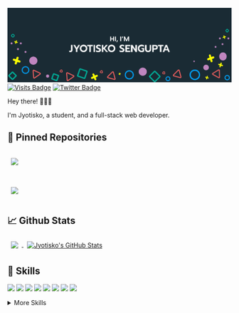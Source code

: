 [![Jyotisko's GitHub Banner](./githubHeader.png)](https://github.com/jyotisko)
[![Visits Badge](https://badges.pufler.dev/visits/jyotisko/jyotisko)](https://github.com/jyotisko)
[![Twitter Badge](https://img.shields.io/badge/Twitter-Profile-informational?style=flat&logo=twitter&logoColor=white&color=1CA2F1)](https://twitter.com/JyotiskoSengup2)

Hey there! 👋👋👋

I'm Jyotisko, a student, and a full-stack web developer. 

## 📌 Pinned Repositories
<a href="https://github.com/jyotisko/fullstack-netflix" style="display: block;">
  <img align="center" style="margin:1rem 0.5rem" src="https://github-readme-stats.vercel.app/api/pin/?username=jyotisko&repo=fullstack-netflix&title_color=ffffff&text_color=c9cacc&icon_color=4AB197&bg_color=1A2B34" />
</a>
<br />
<a href="https://github.com/jyotisko/amazon-clone" style="display: block;">
  <img align="center" style="margin:1rem 0.5rem" src="https://github-readme-stats.vercel.app/api/pin/?username=jyotisko&repo=amazon-clone&title_color=ffffff&text_color=c9cacc&icon_color=4AB197&bg_color=1A2B34" />
</a>

## 📈 Github Stats
<a href="https://github.com/jyotisko">
  <img align="center" style="margin:0.5rem" src="https://github-readme-stats.vercel.app/api/top-langs/?username=jyotisko&hide=html,css&title_color=ffffff&text_color=c9cacc&icon_color=4AB197&bg_color=1A2B34" />
</a>

<a href="https://github.com/jyotisko">
  <img align="center" style="margin:0.5rem" src="https://github-readme-stats.vercel.app/api?username=jyotisko&show_icons=true&line_height=27&count_private=true&title_color=ffffff&text_color=c9cacc&icon_color=4AB097&bg_color=1A2B34" alt="Jyotisko's GitHub Stats" />
</a>

## 💼 Skills
![](https://img.shields.io/badge/Code-React.js-blue?style=flat&logo=react)
![](https://img.shields.io/badge/Code-Redux-blue?style=flat&logo=redux)
![](https://img.shields.io/badge/Code-Javascript-blue?style=flat&logo=javascript)
![](https://img.shields.io/badge/Code-MongoDB-blue?style=flat&logo=mongodb)
![](https://img.shields.io/badge/Code-TypeScript-blue?style=flat&logo=typescript)
![](https://img.shields.io/badge/Code-Node.js-blue?style=flat&logo=node.js)
![](https://img.shields.io/badge/Code-Express-blue?style=flat&logo=express)
![](https://img.shields.io/badge/Code-Python-blue?style=flat&logo=python)

<details>
<summary>More Skills</summary>
<br>

![](https://img.shields.io/badge/Style-CSS-blue?style=flat&logo=css3&logoColor=white&color=4AB197)
![](https://img.shields.io/badge/Style-Sass-blue?style=flat&logo=Sass&logoColor=white&color=4AB197)

<br>

![](https://img.shields.io/badge/Tools-Netlify-blue?style=flat&logo=netlify&logoColor=white&color=4AB197)
![](https://img.shields.io/badge/Tools-Vercel-blue?style=flat&logo=vercel&logoColor=white&color=4AB197)
![](https://img.shields.io/badge/Tools-Heroku-blue?style=flat&logo=heroku&logoColor=white&color=4AB197)
![](https://img.shields.io/badge/Tools-NPM-blue?style=flat&logo=npm&logoColor=white&color=4AB197)
![](https://img.shields.io/badge/Tools-Postman-blue?style=flat&logo=Postman&logoColor=white&color=4AB197)
![](https://img.shields.io/badge/Tools-Photoshop-blue?style=flat&logo=Adobe-Photoshop&logoColor=white&color=4AB197)
![](https://img.shields.io/badge/Tools-Figma-blue?style=flat&logo=figma&logoColor=white&color=4AB197)
![](https://img.shields.io/badge/Tools-GitHub-blue?style=flat&logo=GitHub&logoColor=white&color=4AB197)

</details>
